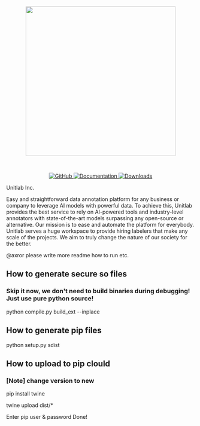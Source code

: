<p align="center">
    <br>
        <img src="assets/logo.aac4681.png" width="400"/>
    <br>
<p>
<br>
<p align="center">
    <a href="https://github.com/segments-ai/segments-ai/LICENSE">
        <img alt="GitHub" src="https://img.shields.io/github/license/segments-ai/segments-ai.svg?color=blue">
    </a>
    <!-- <a href="https://github.com/segments-ai/segments-ai/actions">
        <img alt="Tests" src="https://github.com/segments-ai/segments-ai/actions/workflows/tests.yml/badge.svg">
    </a> -->
    <a href="https://segments-python-sdk.readthedocs.io/en/latest/?badge=latest">
        <img alt="Documentation" src="https://readthedocs.org/projects/segments-python-sdk/badge/?version=latest">
    </a>
    <!-- <a href="https://github.com/segments-ai/segments-ai/releases">
        <img alt="GitHub release" src="https://img.shields.io/github/release/segments-ai/segments-ai.svg">
    </a> -->
    <a href="https://github.com/segments-ai/segments-ai/releases">
        <img alt="Downloads" src="https://img.shields.io/pypi/dm/segments-ai">
    </a>
</p>

Unitlab Inc. 

Easy and straightforward data annotation platform for any business or company to leverage AI models with powerful data. To achieve this, Unitlab provides the best service to rely on AI-powered tools and industry-level annotators with state-of-the-art models surpassing any open-source or alternative. Our mission is to ease and automate the platform for everybody. Unitlab serves a huge workspace to provide hiring labelers that make any scale of the projects. We aim to truly change the nature of our society for the better.

@axror please write more readme how to run etc.

## How to generate secure so files

### Skip it now, we don't need to build binaries during debugging! Just use pure python source!
python compile.py build_ext --inplace

## How to generate pip files

python setup.py sdist

## How to upload to pip clould
### [Note] change version to new

pip install twine

twine upload dist/*

Enter pip user & password
Done!
